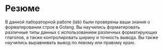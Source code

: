 # Резюме

В данной лабораторной работе (lab) были проверены ваши знания о форматировании строк в Golang. Вы научились форматировать различные типы данных с использованием различных форматирующих глаголов, а также контролировать ширину и точность вывода. Вы также научились выравнивать вывод по левому или правому краю.
